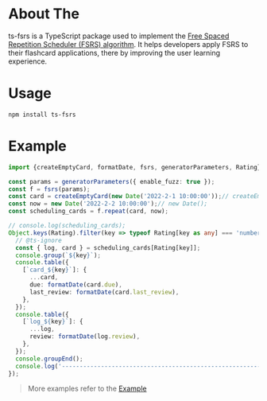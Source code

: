 # About The

ts-fsrs is a TypeScript package used to implement the [Free Spaced Repetition Scheduler (FSRS) algorithm](https://github.com/open-spaced-repetition/free-spaced-repetition-scheduler). It helps
developers apply FSRS to their flashcard applications, there by improving the user learning experience.

# Usage

```
npm install ts-fsrs
```

# Example

```typescript
import {createEmptyCard, formatDate, fsrs, generatorParameters, Rating} from 'ts-fsrs';

const params = generatorParameters({ enable_fuzz: true });
const f = fsrs(params);
const card = createEmptyCard(new Date('2022-2-1 10:00:00'));// createEmptyCard();
const now = new Date('2022-2-2 10:00:00');// new Date();
const scheduling_cards = f.repeat(card, now);

// console.log(scheduling_cards);
Object.keys(Rating).filter(key => typeof Rating[key as any] === 'number').forEach(key => {
  // @ts-ignore
  const { log, card } = scheduling_cards[Rating[key]];
  console.group(`${key}`);
  console.table({
    [`card_${key}`]: {
      ...card,
      due: formatDate(card.due),
      last_review: formatDate(card.last_review),
    },
  });
  console.table({
    [`log_${key}`]: {
      ...log,
      review: formatDate(log.review),
    },
  });
  console.groupEnd();
  console.log('----------------------------------------------------------------');
});
```

> More examples refer to the [Example](https://github.com/ishiko732/ts-fsrs/blob/master/test/index.ts)